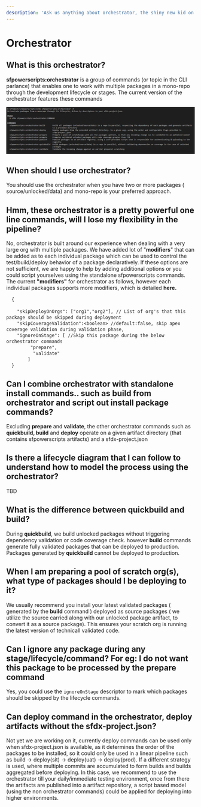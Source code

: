 ```yaml
---
description: 'Ask us anything about orchestrator, the shiny new kid on the block'
---
```


# Orchestrator

## What is this orchestrator?

**sfpowerscripts:orchestrator** is a group of commands \(or topic in the CLI parlance\) that enables one to work with multiple packages in a mono-repo through the development lifecycle or stages. The current version of the orchestrator features these commands

![Snapshot for orchestrator](../../.gitbook/assets/image%20%287%29.png)

## When should I use orchestrator?

You should use the orchestrator when you have two or more packages \( source/unlocked/data\) and mono-repo is your preferred approach.

## Hmm, these orchestrator is a pretty powerful one line commands, will I lose my flexibility in the pipeline?

No, orchestrator is built around our experience when dealing with a very large org with multiple packages. We have added lot of "**modifiers**" that can be added as to each individual package which can be used to control the test/build/deploy behavior of a package declaratively. If these options are not sufficient, we are happy to help by adding additional options or you could script yourselves using the standalone sfpowerscripts commands. The current **"modifiers"** for orchestrator as follows, however each individual packages supports more modifiers, which is detailed **here.**

```text
  {

    "skipDeployOnOrgs": ["org1","org2"], // List of org's that this package should be skipped during deployment
    "skipCoverageValidation":<boolean> //default:false, skip apex coverage validation during validation phase,
    "ignoreOnStage": [ //Skip this package during the below orchestrator commands
         "prepare",
          "validate"
        ] 
  }
```

## Can I combine orchestrator with standalone install commands.. such as build from orchestrator and script out install package commands?

Excluding **prepare** and **validate**, the other orchestrator commands such as **quickbuild, build** and **deploy** operate on a given artifact directory \(that contains sfpowerscripts artifacts\) and a sfdx-project.json

## Is there a lifecycle diagram that I can follow to understand how to model the process using the orchestrator?

TBD

## What is the difference between quickbuild and build?

During **quickbuild**, we build unlocked packages without triggering dependency validation or code coverage check. however **build** commands generate fully validated packages that can be deployed to production. Packages generated by **quickbuild** cannot be deployed to production.

## When I am preparing a pool of scratch org\(s\), what type of packages should I be deploying to it?

We usually recommend you install your latest validated packages \( generated by the **build** command \) deployed as source packages \( we utilize the source carried along with our unlocked package artifact, to convert it as a source package\). This ensures your scratch org is running the latest version of technicall validated code.

## Can I ignore any package during any stage/lifecycle/command? For eg: I do not want this package to be processed by the prepare command

Yes, you could use the `ignoreOnStage` descriptor to mark which packages should be skipped by the lifecycle commands.

## Can **deploy** command in the orchestrator, deploy artifacts without the sfdx-project.json?

Not yet we are working on it, currently deploy commands can be used only when sfdx-project.json is available, as it determines the order of the packages to be installed, so it could only be used in a linear pipeline such as build -&gt; deploy\(sit\) -&gt; deploy\(uat\) -&gt; deploy\(prod\). If a different strategy is used, where multiple commits are accumulated to form builds and builds aggregated before deploying. In this case, we recommend to use the orchestrator till your daily/immediate testing environment, once from there the artifacts are published into a artifact repository, a script based model \(using the non orchestrator commands\) could be applied for deploying into higher environments.

